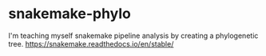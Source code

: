 # snakemake-phylo
I'm teaching myself snakemake pipeline analysis by creating a phylogenetic tree.
https://snakemake.readthedocs.io/en/stable/

